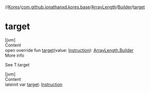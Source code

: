 //[Kores](../../../index.md)/[com.github.jonathanxd.kores.base](../../index.md)/[ArrayLength](../index.md)/[Builder](index.md)/[target](target.md)



# target  
[jvm]  
Content  
open override fun [target](target.md)(value: [Instruction](../../../com.github.jonathanxd.kores/-instruction/index.md)): [ArrayLength.Builder](index.md)  
More info  


See T.target

  


[jvm]  
Content  
lateinit var [target](target.md): [Instruction](../../../com.github.jonathanxd.kores/-instruction/index.md)  



